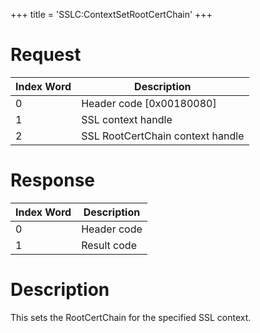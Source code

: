 +++
title = 'SSLC:ContextSetRootCertChain'
+++

# Request

| Index Word | Description                      |
|------------|----------------------------------|
| 0          | Header code \[0x00180080\]       |
| 1          | SSL context handle               |
| 2          | SSL RootCertChain context handle |

# Response

| Index Word | Description |
|------------|-------------|
| 0          | Header code |
| 1          | Result code |

# Description

This sets the RootCertChain for the specified SSL context.
